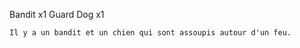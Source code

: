 Bandit x1
Guard Dog x1

```ad-note
Il y a un bandit et un chien qui sont assoupis autour d'un feu.

```

